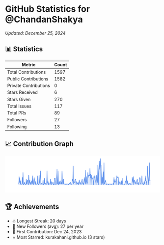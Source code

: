 # GitHub Statistics for @ChandanShakya
*Updated: December 25, 2024*

## 📊 Statistics
| Metric | Count |
|--------|--------|
| Total Contributions | 1597 |
| Public Contributions | 1582 |
| Private Contributions | 0 |
| Stars Received | 6 |
| Stars Given | 270 |
| Total Issues | 117 |
| Total PRs | 89 |
| Followers | 27 |
| Following | 13 |

## 📈 Contribution Graph

![Contribution Graph](./contribution_graph.png)

## 🏆 Achievements

- 🔥 Longest Streak: 20 days
- 👥 New Followers (avg): 27 per year
- 📅 First Contribution: Dec 24, 2023
- ⭐ Most Starred: kurakahani.github.io (3 stars)
